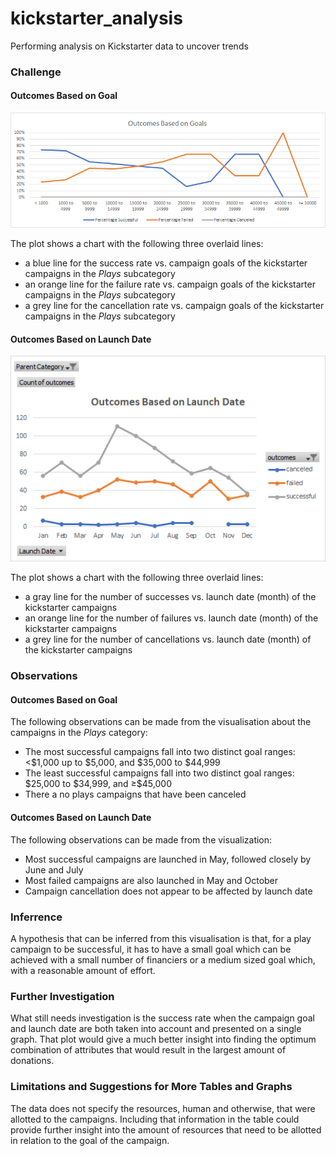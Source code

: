 # kickstarter_analysis
Performing analysis on Kickstarter data to uncover trends

### Challenge

#### Outcomes Based on Goal
<img src="Outcomes Based On Goal.png"/>
<p>The plot shows a chart with the following three overlaid lines:</br>
<ul>
    <li>a blue line for the success rate vs. campaign goals of the kickstarter campaigns in the <i>Plays</i> subcategory</li>
    <li>an orange line for the failure rate vs. campaign goals of the kickstarter campaigns in the <i>Plays</i> subcategory</li>
    <li>a grey line for the cancellation rate vs. campaign goals of the kickstarter campaigns in the <i>Plays</i> subcategory</li>
</ul>

#### Outcomes Based on Launch Date
<img src="Outcomes Based on Launch Date.png"/>
<p>The plot shows a chart with the following three overlaid lines:</br>
<ul>
    <li>a gray line for the number of successes vs. launch date (month) of the kickstarter campaigns</li>
    <li>an orange line for the number of failures vs. launch date (month) of the kickstarter campaigns</li>
    <li>a grey line for the number of cancellations vs. launch date (month) of the kickstarter campaigns</li>
</ul>

### Observations

#### Outcomes Based on Goal

<p>The following observations can be made from the visualisation about the campaigns in the <i>Plays</i> category:
<ul>
    <li>The most successful campaigns fall into two distinct goal ranges: &lt;$1,000 up to $5,000, and $35,000 to $44,999</li>
    <li>The least successful campaigns fall into two distinct goal ranges: $25,000 to $34,999, and &ge;$45,000</li>
    <li>There a no plays campaigns that have been canceled</li>
</ul>

#### Outcomes Based on Launch Date

<p>The following observations can be made from the visualization:
<ul>
    <li>Most successful campaigns are launched in May, followed closely by June and July</li>
    <li>Most failed campaigns are also launched in May and October</li>
    <li>Campaign cancellation does not appear to be affected by launch date</li>
</ul>

### Inferrence
<p>A hypothesis that can be inferred from this visualisation is that, for a play campaign to be successful, it has to have a small goal which can be achieved with a small number of financiers or a medium sized goal which, with a reasonable amount of effort.</p>

### Further Investigation
<p>What still needs investigation is the success rate when the campaign goal and launch date are both taken into account and presented on a single graph. That plot would give a much better insight into finding the optimum combination of attributes that would result in the largest amount of donations.</p>

### Limitations and Suggestions for More Tables and Graphs
<p>The data does not specify the resources, human and otherwise, that were allotted to the campaigns. Including that information in the table could provide further insight into the amount of resources that need to be allotted in relation to the goal of the campaign.</p>
